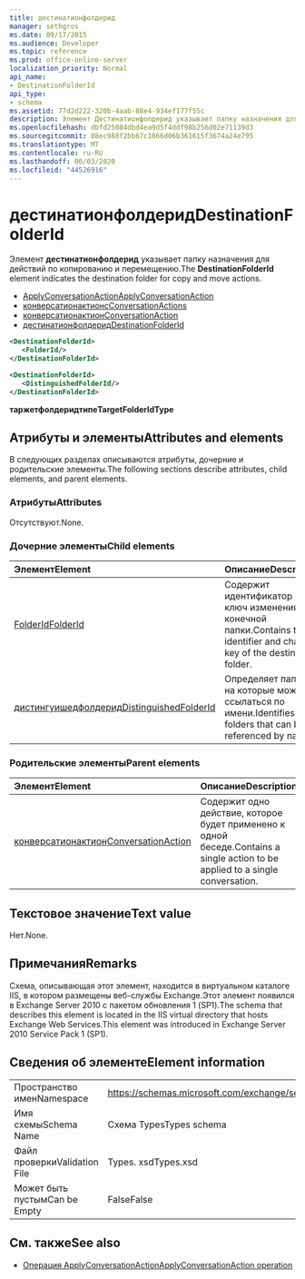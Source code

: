 ```yaml
---
title: дестинатионфолдерид
manager: sethgros
ms.date: 09/17/2015
ms.audience: Developer
ms.topic: reference
ms.prod: office-online-server
localization_priority: Normal
api_name:
- DestinationFolderId
api_type:
- schema
ms.assetid: 77d2d222-320b-4aab-88e4-934ef177f55c
description: Элемент Дестинатионфолдерид указывает папку назначения для действий по копированию и перемещению.
ms.openlocfilehash: dbfd25084dbd4ea9d5f4ddf98b256d02e71139d3
ms.sourcegitcommit: 88ec988f2bb67c1866d06b361615f3674a24e795
ms.translationtype: MT
ms.contentlocale: ru-RU
ms.lasthandoff: 06/03/2020
ms.locfileid: "44526916"
---
```

# <a name="destinationfolderid"></a><span data-ttu-id="a7888-103">дестинатионфолдерид</span><span class="sxs-lookup"><span data-stu-id="a7888-103">DestinationFolderId</span></span>

<span data-ttu-id="a7888-104">Элемент **дестинатионфолдерид** указывает папку назначения для действий по копированию и перемещению.</span><span class="sxs-lookup"><span data-stu-id="a7888-104">The **DestinationFolderId** element indicates the destination folder for copy and move actions.</span></span> 
  
- [<span data-ttu-id="a7888-105">ApplyConversationAction</span><span class="sxs-lookup"><span data-stu-id="a7888-105">ApplyConversationAction</span></span>](applyconversationaction.md)  
- [<span data-ttu-id="a7888-106">конверсатионактионс</span><span class="sxs-lookup"><span data-stu-id="a7888-106">ConversationActions</span></span>](conversationactions.md) 
- [<span data-ttu-id="a7888-107">конверсатионактион</span><span class="sxs-lookup"><span data-stu-id="a7888-107">ConversationAction</span></span>](conversationaction.md)  
- [<span data-ttu-id="a7888-108">дестинатионфолдерид</span><span class="sxs-lookup"><span data-stu-id="a7888-108">DestinationFolderId</span></span>](destinationfolderid.md)
  
```XML
<DestinationFolderId>
   <FolderId/>
</DestinationFolderId>
```

```XML
<DestinationFolderId>
   <DistinguishedFolderId/>
</DestinationFolderId>
```

<span data-ttu-id="a7888-109">**таржетфолдеридтипе**</span><span class="sxs-lookup"><span data-stu-id="a7888-109">**TargetFolderIdType**</span></span>

## <a name="attributes-and-elements"></a><span data-ttu-id="a7888-110">Атрибуты и элементы</span><span class="sxs-lookup"><span data-stu-id="a7888-110">Attributes and elements</span></span>

<span data-ttu-id="a7888-111">В следующих разделах описываются атрибуты, дочерние и родительские элементы.</span><span class="sxs-lookup"><span data-stu-id="a7888-111">The following sections describe attributes, child elements, and parent elements.</span></span>
  
### <a name="attributes"></a><span data-ttu-id="a7888-112">Атрибуты</span><span class="sxs-lookup"><span data-stu-id="a7888-112">Attributes</span></span>

<span data-ttu-id="a7888-113">Отсутствуют.</span><span class="sxs-lookup"><span data-stu-id="a7888-113">None.</span></span>
  
### <a name="child-elements"></a><span data-ttu-id="a7888-114">Дочерние элементы</span><span class="sxs-lookup"><span data-stu-id="a7888-114">Child elements</span></span>

|<span data-ttu-id="a7888-115">**Элемент**</span><span class="sxs-lookup"><span data-stu-id="a7888-115">**Element**</span></span>|<span data-ttu-id="a7888-116">**Описание**</span><span class="sxs-lookup"><span data-stu-id="a7888-116">**Description**</span></span>|
|:-----|:-----|
|[<span data-ttu-id="a7888-117">FolderId</span><span class="sxs-lookup"><span data-stu-id="a7888-117">FolderId</span></span>](folderid.md) <br/> |<span data-ttu-id="a7888-118">Содержит идентификатор и ключ изменения конечной папки.</span><span class="sxs-lookup"><span data-stu-id="a7888-118">Contains the identifier and change key of the destination folder.</span></span>  <br/> |
|[<span data-ttu-id="a7888-119">дистингуишедфолдерид</span><span class="sxs-lookup"><span data-stu-id="a7888-119">DistinguishedFolderId</span></span>](distinguishedfolderid.md) <br/> |<span data-ttu-id="a7888-120">Определяет папки, на которые можно ссылаться по имени.</span><span class="sxs-lookup"><span data-stu-id="a7888-120">Identifies folders that can be referenced by name.</span></span>  <br/> |
   
### <a name="parent-elements"></a><span data-ttu-id="a7888-121">Родительские элементы</span><span class="sxs-lookup"><span data-stu-id="a7888-121">Parent elements</span></span>

|<span data-ttu-id="a7888-122">**Элемент**</span><span class="sxs-lookup"><span data-stu-id="a7888-122">**Element**</span></span>|<span data-ttu-id="a7888-123">**Описание**</span><span class="sxs-lookup"><span data-stu-id="a7888-123">**Description**</span></span>|
|:-----|:-----|
|[<span data-ttu-id="a7888-124">конверсатионактион</span><span class="sxs-lookup"><span data-stu-id="a7888-124">ConversationAction</span></span>](conversationaction.md) <br/> |<span data-ttu-id="a7888-125">Содержит одно действие, которое будет применено к одной беседе.</span><span class="sxs-lookup"><span data-stu-id="a7888-125">Contains a single action to be applied to a single conversation.</span></span>  <br/> |
   
## <a name="text-value"></a><span data-ttu-id="a7888-126">Текстовое значение</span><span class="sxs-lookup"><span data-stu-id="a7888-126">Text value</span></span>

<span data-ttu-id="a7888-127">Нет.</span><span class="sxs-lookup"><span data-stu-id="a7888-127">None.</span></span>
  
## <a name="remarks"></a><span data-ttu-id="a7888-128">Примечания</span><span class="sxs-lookup"><span data-stu-id="a7888-128">Remarks</span></span>

<span data-ttu-id="a7888-129">Схема, описывающая этот элемент, находится в виртуальном каталоге IIS, в котором размещены веб-службы Exchange.Этот элемент появился в Exchange Server 2010 с пакетом обновления 1 (SP1).</span><span class="sxs-lookup"><span data-stu-id="a7888-129">The schema that describes this element is located in the IIS virtual directory that hosts Exchange Web Services.This element was introduced in Exchange Server 2010 Service Pack 1 (SP1).</span></span>
  
## <a name="element-information"></a><span data-ttu-id="a7888-130">Сведения об элементе</span><span class="sxs-lookup"><span data-stu-id="a7888-130">Element information</span></span>

|||
|:-----|:-----|
|<span data-ttu-id="a7888-131">Пространство имен</span><span class="sxs-lookup"><span data-stu-id="a7888-131">Namespace</span></span>  <br/> |https://schemas.microsoft.com/exchange/services/2006/types  <br/> |
|<span data-ttu-id="a7888-132">Имя схемы</span><span class="sxs-lookup"><span data-stu-id="a7888-132">Schema Name</span></span>  <br/> |<span data-ttu-id="a7888-133">Схема Types</span><span class="sxs-lookup"><span data-stu-id="a7888-133">Types schema</span></span>  <br/> |
|<span data-ttu-id="a7888-134">Файл проверки</span><span class="sxs-lookup"><span data-stu-id="a7888-134">Validation File</span></span>  <br/> |<span data-ttu-id="a7888-135">Types. xsd</span><span class="sxs-lookup"><span data-stu-id="a7888-135">Types.xsd</span></span>  <br/> |
|<span data-ttu-id="a7888-136">Может быть пустым</span><span class="sxs-lookup"><span data-stu-id="a7888-136">Can be Empty</span></span>  <br/> |<span data-ttu-id="a7888-137">False</span><span class="sxs-lookup"><span data-stu-id="a7888-137">False</span></span>  <br/> |
   
## <a name="see-also"></a><span data-ttu-id="a7888-138">См. также</span><span class="sxs-lookup"><span data-stu-id="a7888-138">See also</span></span>

- [<span data-ttu-id="a7888-139">Операция ApplyConversationAction</span><span class="sxs-lookup"><span data-stu-id="a7888-139">ApplyConversationAction operation</span></span>](applyconversationaction-operation.md)

